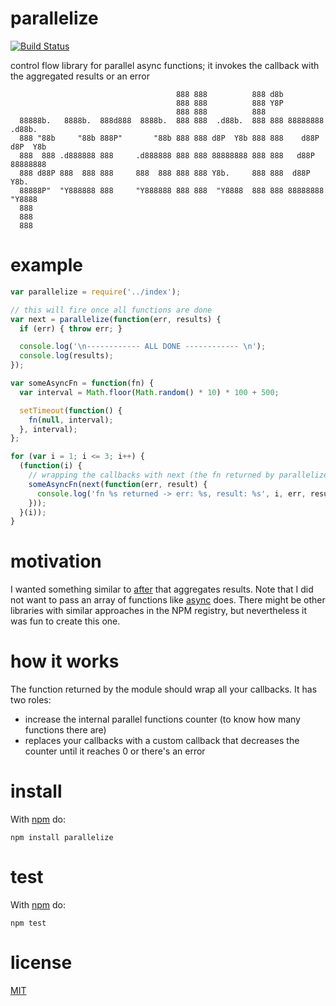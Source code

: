 # parallelize

[![Build Status](https://travis-ci.org/alessioalex/parallelize.svg)](https://travis-ci.org/alessioalex/parallelize)

control flow library for parallel async functions; it invokes the callback with the aggregated results or an error

                                         888 888          888 d8b                   
                                         888 888          888 Y8P                   
                                         888 888          888                       
      88888b.   8888b.  888d888  8888b.  888 888  .d88b.  888 888 88888888  .d88b.  
      888 "88b     "88b 888P"       "88b 888 888 d8P  Y8b 888 888    d88P  d8P  Y8b 
      888  888 .d888888 888     .d888888 888 888 88888888 888 888   d88P   88888888 
      888 d88P 888  888 888     888  888 888 888 Y8b.     888 888  d88P    Y8b.     
      88888P"  "Y888888 888     "Y888888 888 888  "Y8888  888 888 88888888  "Y8888  
      888                                                                           
      888                                                                           
      888   

# example

```js
var parallelize = require('../index');

// this will fire once all functions are done
var next = parallelize(function(err, results) {
  if (err) { throw err; }

  console.log('\n------------ ALL DONE ------------ \n');
  console.log(results);
});

var someAsyncFn = function(fn) {
  var interval = Math.floor(Math.random() * 10) * 100 + 500;

  setTimeout(function() {
    fn(null, interval);
  }, interval);
};

for (var i = 1; i <= 3; i++) {
  (function(i) {
    // wrapping the callbacks with next (the fn returned by parallelize)
    someAsyncFn(next(function(err, result) {
      console.log('fn %s returned -> err: %s, result: %s', i, err, result);
    }));
  }(i));
}
```

# motivation

I wanted something similar to [after](http://npm.im/after) that aggregates results.
Note that I did not want to pass an array of functions like [async](http://npm.im/async) does.
There might be other libraries with similar approaches in the NPM registry, but nevertheless it was fun to create this one.

# how it works

The function returned by the module should wrap all your callbacks. It has two roles:

- increase the internal parallel functions counter (to know how many functions there are)
- replaces your callbacks with a custom callback that decreases the counter until it reaches 0 or there's an error

# install

With [npm](http://npmjs.org) do:

```
npm install parallelize
```

# test

With [npm](http://npmjs.org) do:

```
npm test
```

# license

[MIT](http://alessioalex.mit-license.org/)
